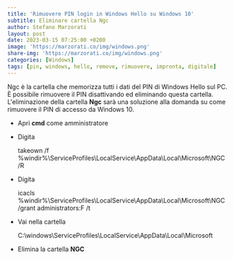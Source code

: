 ```yaml
---
title: 'Rimuovere PIN login in Windows Hello su Windows 10'
subtitle: Eliminare cartella Ngc
author: Stefano Marzorati
layout: post
date: 2023-03-15 07:25:00 +0200
image: 'https://marzorati.co/img/windows.png'
share-img: 'https://marzorati.co/img/windows.png'
categories: [Windows]
tags: [pin, windows, hello, remove, rimuovere, impronta, digitale]
---
```

Ngc è la cartella che memorizza tutti i dati del PIN di Windows Hello sul PC.   
È possibile rimuovere il PIN disattivando ed eliminando questa cartella.   
L'eliminazione della cartella **Ngc** sarà una soluzione alla domanda su come rimuovere il PIN di accesso da Windows 10.   

- Apri **cmd** come amministratore
- Digita

	takeown /f %windir%\ServiceProfiles\LocalService\AppData\Local\Microsoft\NGC /R

- Digita

	icacls %windir%\ServiceProfiles\LocalService\AppData\Local\Microsoft\NGC /grant administrators:F /t
	
- Vai nella cartella

	C:\windows\ServiceProfiles\LocalService\AppData\Local\Microsoft
	
- Elimina la cartella **NGC**